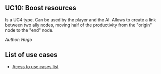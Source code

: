 ## UC10: Boost resources 

Is a UC4 type. Can be used by the player and the AI. 
Allows to create a link between two ally nodes, moving half of the productivity from the "origin" node to the "end" node.


*Author: Hugo*
## List of use cases
* [Acess to use cases list][L]

[L]:../UserCase.md